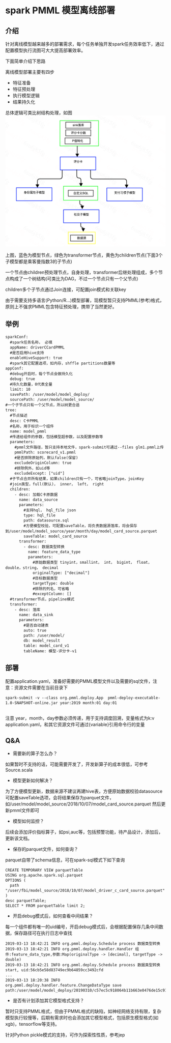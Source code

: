 # spark PMML 模型离线部署

## 介绍
针对离线模型越来越多的部署需求，每个任务单独开发spark任务效率低下，通过配置模型执行流图可大大提高部署效率。

下面简单介绍下思路

离线模型部署主要有四步

- 特征准备
- 特征预处理
- 执行模型逻辑
- 结果持久化

总体逻辑可类比树结构处理，如图![模型](model_tree.png)

上图，蓝色为模型节点，绿色为transformer节点，黄色为children节点(下面3个子模型都是乘客曼指数3的子节点)

一个节点由children预处理节点，自身处理，transformer后继处理组成，多个节点构成了一个树结构(可类比为DAG，不过一个节点只有一个父节点)

children多个子节点通过Join连接，可配置join模式和关联key

由于需要支持多语言(Python/R...)模型部署，现模型暂只支持PMML(参考)格式，原则上不强求PMML包含特征预处理，携带了当然更好。

## 举例
```
sparkConf:
  #spark任务名称， 必填
  appName: driverCCardPMML
  #是否启用hive支持
  enableHiveSupport: true
  #spark其它配置选项，如内存，shffle partitions数量等
appConf:
  #debug开启时，每个节点会做持久化
  debug: true
  #持久化数量，0代表全量
  limit: 10
  savePath: /user/model/model_deploy/
  sourcePath: /user/model/model_source/
#一个子节点只有一个父节点，所以树更合适
tree:
  #节点描述
  desc: C卡PMML
  #名称，用于标识一个组件
  name: model_pmml
  #传递给组件的参数，包括模型超参数，以及配置参数等
  parameters:
    #pmml文件路径，暂只支持本地文件，spark-submit可通过--files glm1.pmml上传
    pmmlPath: scorecard_v1.pmml
    #是否排除原始列，默认false(保留)
    excludeOriginColumn: true
    #排除例外，如uid等
    excludeExcept: ["uid"]
  #子节点合并所有结果，如果children只有一个，可省略joinType，joinKey
  #join类型，full(默认)， inner， left， right
  children:
    - desc: 加载C卡原数据
      name: data_source
      parameters:
        #支持hql， hql_file json
        type: hql_file
        path: datasource.sql
        #方便模型校验，可配置saveTable，将负责数据源落库，将会保存到/user/model/model_source/year/month/day/model_card_source.parquet
        saveTable: model_card_source
      transformer:
        - desc: 数据类型转换
          name: feature_data_type
          parameters:
            #原始数据类型 tinyint，smallint， int， bigint， float， double，string， decimal
            originalType: ["decimal"]
            #目标数据类型
            targetType: double
            #排除的列名，可省略 
            #exceptColumn: []       
  #transformer节点，pipeline模式
  transformer:
    - desc: 落库
      name: data_sink
      parameters:
        #是否自动建表
        auto: true
        path: /user/model/
        db: model_result
        table: model_card_v1
        tableName: 模型-评分卡-v1
``` 

## 部署
配置application.yaml，准备好需要的PMML模型文件以及需要的sql文件，注意：资源文件需要在当前目录下

```
spark-submit -v --class org.pmml.deploy.App  pmml-deploy-executable-1.0-SNAPSHOT-online.jar year:2019 month:01 day:01
   
```
注意
year，month，day参数必须传递，用于支持调度回溯，变量格式为k:v
application.yaml，和其它资源文件可通过{variable}引用命令行的变量

## Q&A
- 需要新的算子怎么办？

如果暂时不支持的话，可能需要开发了，开发新算子的成本很低，可参考Source.scala

- 模型更新如何解决？

为了方便模型更新，数据来源不建议再建hive表，方便原始数据校验datasource可配置saveTable选项，会将结果保存为parquet文件，如/user/model/model_source/2018/10/07/model_card_source.parquet
然后更新pmml文件即可

- 模型如何监控？

后续会添加评价指标算子，如psi,auc等，包括预警功能，待产品设计，添加后，更新该文档。

- 保存的parquet文件，如何查询？

parquet自带了schema信息，可在spark-sql模式下如下查询
```
CREATE TEMPORARY VIEW parquetTable
USING org.apache.spark.sql.parquet
OPTIONS (
  path "/user/fbi/model_source/2018/10/07/model_driver_c_card_source.parquet"
)
desc parquetTable;
SELECT * FROM parquetTable limit 2;
```
- 开启debug模式后，如何查看中间结果？

每一个组件都有唯一的uid编号，开启debug模式后，会根据配置保存几条中间数据，保存路径可在执行日志中查找
```
2019-03-13 18:42:21 INFO org.pmml.deploy.Schedule process 数据类型转换
2019-03-13 18:42:21 INFO org.pmml.deploy.handler.Handler 组件:feature_data_type,参数:Map(originalType -> [decimal], targetType -> double)
2019-03-13 18:42:21 INFO org.pmml.deploy.Schedule process 数据类型转换 start, uid:56cb5e58d83749ec9b64859cc3492cfd
...
2019-03-13 18:20:38 INFO org.pmml.deploy.handler.feature.ChangeDataType save path:/user/model/model_deploy/20190310/c57ec5c918064b11b663e0476de15c91.parquet
```

- 是否有计划添加其它模型格式支持？

暂时只支持PMML格式，但由于PMML格式的缺陷，如神经网络支持有限，复杂模型执行较慢等，后期有需求时也会添加其它模型格式，包括原生模型格式(如xgb)，tensorflow等支持。

针对Python pickle模式的支持，可作为探索性性质，参考jep

 

 

 

  